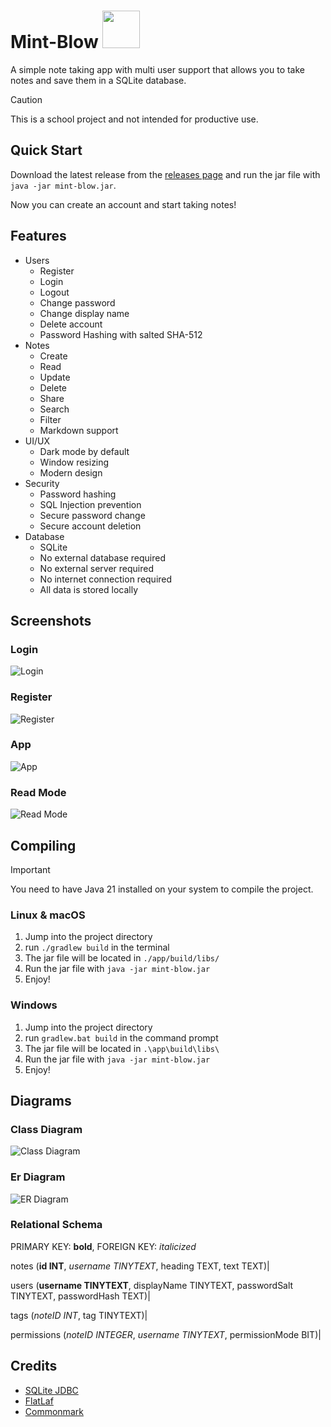 # Mint-Blow <img height="60px" src="./app/src/main/resources/assets/svg/icon.svg" />

A simple note taking app with multi user support that allows you to take notes and save them in a SQLite database.

> [!CAUTION]
> This is a school project and not intended for productive use.

## Quick Start
Download the latest release from the [releases page](https://github.com/lennis-dev/INF-S-project-24/releases) and run the jar file with `java -jar mint-blow.jar`.

Now you can create an account and start taking notes!

## Features
- Users
  - Register
  - Login
  - Logout
  - Change password
  - Change display name
  - Delete account
  - Password Hashing with salted SHA-512
- Notes
  - Create
  - Read
  - Update
  - Delete
  - Share
  - Search
  - Filter
  - Markdown support
- UI/UX
  - Dark mode by default
  - Window resizing
  - Modern design
- Security
  - Password hashing
  - SQL Injection prevention
  - Secure password change
  - Secure account deletion
- Database
  - SQLite
  - No external database required
  - No external server required
  - No internet connection required
  - All data is stored locally

## Screenshots

### Login
![Login](./screenshots/login.png)

### Register
![Register](./screenshots/register.png)

### App
![App](./screenshots/app.png)

### Read Mode
![Read Mode](./screenshots/read-mode.png)

## Compiling

> [!IMPORTANT]
> You need to have Java 21 installed on your system to compile the project.

### Linux & macOS
1. Jump into the project directory
2. run `./gradlew build` in the terminal
3. The jar file will be located in `./app/build/libs/`
4. Run the jar file with `java -jar mint-blow.jar`
5. Enjoy!

### Windows
1. Jump into the project directory
2. run `gradlew.bat build` in the command prompt
3. The jar file will be located in `.\app\build\libs\`
4. Run the jar file with `java -jar mint-blow.jar`
5. Enjoy!

## Diagrams
### Class Diagram
![Class Diagram](./diagrams/class.svg)

### Er Diagram
![ER Diagram](./diagrams/er.svg)

### Relational Schema
PRIMARY KEY: **bold**, FOREIGN KEY: *italicized*

notes (**id INT**, *username TINYTEXT*, heading TEXT, text TEXT)|

users (**username TINYTEXT**, displayName TINYTEXT, passwordSalt TINYTEXT, passwordHash TEXT)|

tags (*noteID INT*, tag TINYTEXT)|

permissions (*noteID INTEGER*, *username TINYTEXT*, permissionMode BIT)|

## Credits
- [SQLite JDBC](https://github.com/xerial/sqlite-jdbc/)
- [FlatLaf](https://www.formdev.com/flatlaf/)
- [Commonmark](https://commonmark.org/)